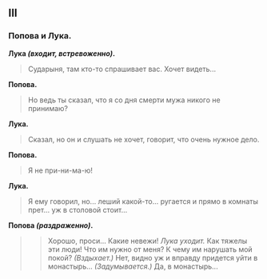 
## III
### Попова и Лука.

**Лука *(входит, встревоженно)*.**
> Сударыня, там кто-то спрашивает вас. Хочет видеть...

**Попова.**
> Но ведь ты сказал, что я со дня смерти мужа никого не принимаю?

**Лука.**
> Сказал, но он и слушать не хочет, говорит, что очень нужное дело.

**Попова.**
> Я не при-ни-ма-ю!

**Лука.**
> Я ему говорил, но... леший какой-то... ругается и прямо в комнаты прет... уж в столовой стоит...

**Попова *(раздраженно)*.**
>
>> Хорошо, проси... Какие невежи!
>> *Лука уходит.*
>> Как тяжелы эти люди! Что им нужно от меня? К чему им нарушать мой покой?
>> *(Вздыхает.)*
>> Нет, видно уж и вправду придется уйти в монастырь...
>> *(Задумывается.)*
>> Да, в монастырь...
